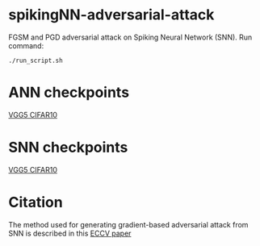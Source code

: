 # spikingNN-adversarial-attack
FGSM and PGD adversarial attack on Spiking Neural Network (SNN).
Run command:
```
./run_script.sh
```

# ANN checkpoints
[VGG5 CIFAR10](https://purdue0-my.sharepoint.com/:u:/g/personal/ssharmin_purdue_edu/EcRvZeiWBmdElUJ7azUBy8YBx1LajuLWItWavLHR1iH35w?e=0lY8q8)

# SNN checkpoints
[VGG5 CIFAR10](https://purdue0-my.sharepoint.com/:u:/g/personal/ssharmin_purdue_edu/Ee6dzyQKZbNNgjZUlNtkh30ByUdWtXzHG6Mma3niIDOq4w?e=15e739)

# Citation
The method used for generating gradient-based adversarial attack from SNN is described in this [ECCV paper](https://arxiv.org/abs/2003.10399)
